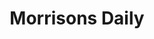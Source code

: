 ---
title: "Morrisons Daily"
url: /cheltenham/morrisons-daily-edinburgh-place/
shop: convenience
---